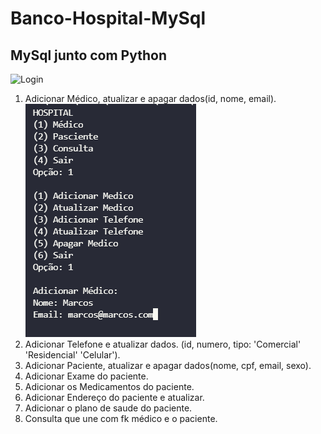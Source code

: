 # Banco-Hospital-MySql
## MySql junto com Python

![Login](./contacts/static/img/Capture1.PNG)

1. Adicionar Médico, atualizar e apagar dados(id, nome, email).
![Medico](./img/1.PNG)
2. Adicionar Telefone e atualizar dados. (id, numero, tipo: 'Comercial' 'Residencial' 'Celular').
3. Adicionar Paciente, atualizar e apagar dados(nome, cpf, email, sexo).
4. Adicionar Exame do paciente.
5. Adicionar os Medicamentos do paciente.
6. Adicionar Endereço do paciente e atualizar.
7. Adicionar o plano de saude do paciente.
8. Consulta que une com fk médico e o paciente.